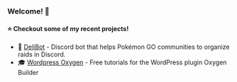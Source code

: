 ### Welcome! 👋

#### ⭐ Checkout some of my recent projects!

* 🤖 [DeliBot](https://github.com/Widdin/DeliBot) - Discord bot that helps Pokémon GO communities to organize raids in Discord.  
* 🎓 [Wordpress Oxygen](https://github.com/Widdin/wp_oxygen) - Free tutorials for the WordPress plugin Oxygen Builder
